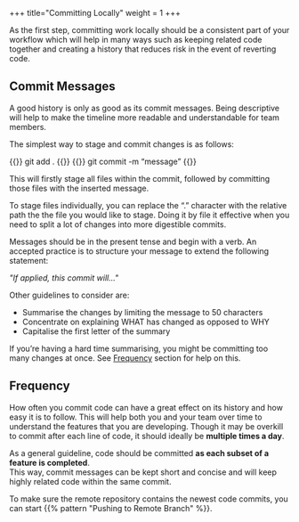 +++
title="Committing Locally"
weight = 1
+++


As the first step, committing work locally should be a consistent part of your workflow which will help in many ways 
such as keeping related code together and creating a history that reduces risk in the event of reverting code.

## Commit Messages ##
A good history is only as good as its commit messages. Being descriptive will help to make the timeline more readable 
and understandable for team members.

The simplest way to stage and commit changes is as follows:

{{<cmd>}}
git add .
{{</cmd>}}
{{<cmd>}}
git commit -m “message”
{{</cmd>}}


This will firstly stage all files within the commit, followed by committing those files with the inserted message.

To stage files individually, you can replace the “.” character with the relative path the the file you would like to 
stage.
Doing it by file it effective when you need to split a lot of changes into more digestible commits.

Messages should be in the present tense and begin with a verb. An accepted practice is to structure your message to 
extend the following statement:

*"If applied, this commit will…"*

Other guidelines to consider are:

- Summarise the changes by limiting the message to 50 characters
- Concentrate on explaining WHAT has changed as opposed to WHY
- Capitalise the first letter of the summary 

If you’re having a hard time summarising, you might be committing too many changes at once. See [Frequency](#frequency) 
section for help on this.

## Frequency ##

How often you commit code can have a great effect on its history and how easy it is to follow. This will help both you 
and your team over time to understand the features that you are developing.
Though it may be overkill to commit after each line of code, it should ideally be **multiple times a day**.

As a general guideline, code should be committed **as each subset of a feature is completed**.  
This way, commit messages can be kept short and concise and will keep highly related code within the same commit.

To make sure the remote repository contains the newest code commits, you can start {{% pattern "Pushing to Remote Branch" %}}.
